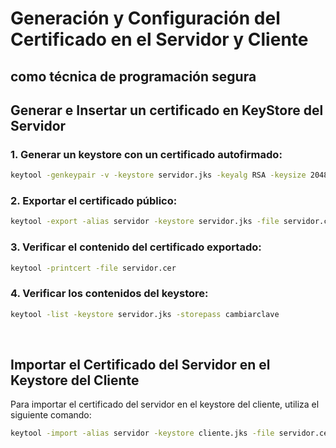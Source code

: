 # Generación y Configuración del Certificado en el Servidor y Cliente
## como técnica de programación segura

## Generar e Insertar un certificado en KeyStore del Servidor

### 1. Generar un keystore con un certificado autofirmado:
```bash
keytool -genkeypair -v -keystore servidor.jks -keyalg RSA -keysize 2048 -validity 3650 -alias servidor -dname "CN=localhost, OU=MiEmpresa, O=MiOrganizacion, L=Ciudad, ST=Provincia, C=ES" -storepass cambiarclave -keypass cambiarclave
```
### 2. Exportar el certificado público:
```bash
keytool -export -alias servidor -keystore servidor.jks -file servidor.cer -storepass cambiarclave
```
### 3. Verificar el contenido del certificado exportado:
```bash
keytool -printcert -file servidor.cer
```
### 4. Verificar los contenidos del keystore:
```bash
keytool -list -keystore servidor.jks -storepass cambiarclave
```
<br>


## Importar el Certificado del Servidor en el Keystore del Cliente

Para importar el certificado del servidor en el keystore del cliente, utiliza el siguiente comando:

```bash
keytool -import -alias servidor -keystore cliente.jks -file servidor.cer -storepass cambiarclave
```
